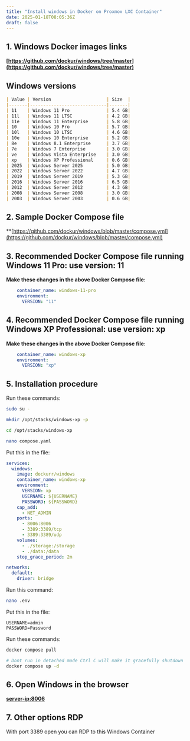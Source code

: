 ```yaml
---
title: "Install windows in Docker on Proxmox LXC Container"
date: 2025-01-18T08:05:36Z
draft: false
---
```


## 1. Windows Docker images links
**[https://github.com/dockur/windows/tree/master](https://github.com/dockur/windows/tree/master)**

## Windows versions

```markdown
| Value | Version                     | Size  |
|-------|-----------------------------|-------|
| 11    | Windows 11 Pro              | 5.4 GB|
| 11l   | Windows 11 LTSC             | 4.2 GB|
| 11e   | Windows 11 Enterprise       | 5.8 GB|
| 10    | Windows 10 Pro              | 5.7 GB|
| 10l   | Windows 10 LTSC             | 4.6 GB|
| 10e   | Windows 10 Enterprise       | 5.2 GB|
| 8e    | Windows 8.1 Enterprise      | 3.7 GB|
| 7e    | Windows 7 Enterprise        | 3.0 GB|
| ve    | Windows Vista Enterprise    | 3.0 GB|
| xp    | Windows XP Professional     | 0.6 GB|
| 2025  | Windows Server 2025         | 5.0 GB|
| 2022  | Windows Server 2022         | 4.7 GB|
| 2019  | Windows Server 2019         | 5.3 GB|
| 2016  | Windows Server 2016         | 6.5 GB|
| 2012  | Windows Server 2012         | 4.3 GB|
| 2008  | Windows Server 2008         | 3.0 GB|
| 2003  | Windows Server 2003         | 0.6 GB|
```

## 2. Sample Docker Compose file
**[https://github.com/dockur/windows/blob/master/compose.yml](https://github.com/dockur/windows/blob/master/compose.yml)

## 3. Recommended Docker Compose file running Windows 11 Pro: use version: 11
**Make these changes in the above Docker Compose file:**
```yaml
    container_name: windows-11-pro
    environment:
      VERSION: "11"
```
## 4. Recommended Docker Compose file running Windows XP Professional: use version: xp
**Make these changes in	the above Docker Compose file:**
```yaml
    container_name: windows-xp
    environment:
      VERSION: "xp"
```


## 5. Installation procedure
Run these commands:
```bash
sudo su -

mkdir /opt/stacks/windows-xp -p

cd /opt/stacks/windows-xp

nano compose.yaml
```

Put this in the file:
```yaml
services:
  windows:
    image: dockurr/windows
    container_name: windows-xp
    environment:
      VERSION: xp
      USERNAME: ${USERNAME}
      PASSWORD: ${PASSWORD}
    cap_add:
      - NET_ADMIN
    ports:
      - 8006:8006
      - 3389:3389/tcp
      - 3389:3389/udp
    volumes:
      - ./storage:/storage
      - ./data:/data
    stop_grace_period: 2m

networks:
  default:
    driver: bridge
```
Run this command:
```bash
nano .env
```
Put this in the file:
```
USERNAME=admin
PASSWORD=Password
```

Run these commands:
```bash
docker compose pull

# Dont run in detached mode Ctrl C will make it gracefully shutdown
docker compose up -d
```
## 6. Open Windows in the browser
**[server-ip:8006](server-ip:8006)**


## 7. Other options RDP
With port 3389 open you can RDP to this Windows Container
